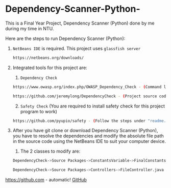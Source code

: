 # Dependency-Scanner-Python-
This is a Final Year Project, Dependency Scanner (Python) done by me during my time in NTU.

Here are the steps to run Dependency Scanner (Python):

1. `NetBeans IDE` is required. This project uses `glassfish server`
   ```bash
   https://netbeans.org/downloads/
   ```
2. Integrated tools for this project are:
   1. `Dependency Check` 
   ```bash
   https://www.owasp.org/index.php/OWASP_Dependency_Check - (Command line & Documentation)
   ```
   ```bash
   https://github.com/jeremylong/DependencyCheck - (Project source code of Dependency Check)
   ```
   2. `Safety Check` (You are required to install safety check for this project program to work)
   ```bash
   https://github.com/pyupio/safety - (Follow the steps under "readme.md")
   ```

3. After you have git clone or download Dependency Scanner (Python), you have to resolve the dependencies and modify the absolute file path    in the source code using the NetBeans IDE to suit your computer device.

   1. The 2 classes to modify are:
   ```bash
   DependencyCheck->Source Packages->ConstantsVariable->FinalConstants.java
   ```
   ```bash
   DependencyCheck->Source Packages->Controllers->FileController.java
   ```
https://github.com - automatic!
[GitHub](http://github.com)
   
